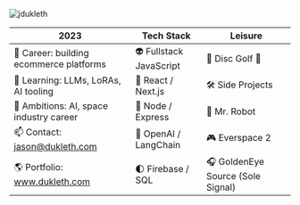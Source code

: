 ![jdukleth](https://res.cloudinary.com/drwk6hccn/image/upload/c_crop,w_0.77,x_0.12,h_0.3,y_0.32/me/logos/json-x_y6cqi3.png)

| 2023 | Tech Stack | Leisure |
| ----------- | ---------- | ---------- |
| 💼 Career: building ecommerce platforms | 👽 Fullstack JavaScript | 🥏 Disc Golf 🐶 |
| 🌱 Learning: LLMs, LoRAs, AI tooling | 🚀 React / Next.js | 🛠️ Side Projects |
| 🔭 Ambitions: AI, space industry career | 📡 Node / Express | 🤖 Mr. Robot |
| 📫 Contact: jason@dukleth.com | 🌌 OpenAI / LangChain | 🎮 Everspace 2 |
| 🌎 Portfolio: www.dukleth.com | 🌓 Firebase / SQL | 🎧 GoldenEye Source (Sole Signal) |
